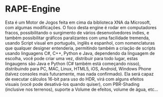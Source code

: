 # RAPE-Engine
Esta é um Motor de Jogos feita em cima da biblioteca XNA da Microsoft, com algumas modificações. O foco desta engine é rodar em computadores fracos, possibilitando o surgimento de vários desenvolvedores indies, e também possibilitar gráficos paralizantes com uma facilidade tremenda, usando Script visual em português, inglês e espanhol, com nomenclaturas que qualquer designer entenderia, permitindo também a criação de scripts usando linguagens C#, C++, Python e Java, dependendo da linguagem de escolha, você pode criar uma vez, distribuir para todo lugar, estas lingaugens são Java e Python (C# também está começando nisso), distribuindo para PC, MAC, Linux, HTML5, iOS, Android, Windows Phone (talvez consoles mais futuramente, mas nada confirmado).
Ela será capaz de executar cálculos 16-bit para uso do HDR, virá com alguns efeitos visuais (você pode desativá-los quando quiser), com PBR-Shading (inclusive nos terrenos), suporte a Volume de efeitos, volume de água, etc...
